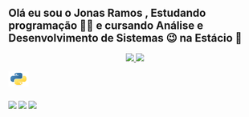 ## Olá eu sou o Jonas Ramos , Estudando programação 👨‍💻 e cursando Análise e Desenvolvimento de Sistemas 😉 na Estácio 🏫 
<div align="center">
  <a href="https://github.com/jonasRamosz">
  <img height="150em" src="https://github-readme-stats.vercel.app/api?username=jonasRamosz&show_icons=true&theme=cobalt&include_all_commits=true&count_private=true"/>
  <img height="150em",width="80" src="https://github-readme-stats.vercel.app/api/top-langs/?username=jonasRamosz&layout=compact&langs_count=7&theme=cobalt"/>
</div>
  
  <div style="display: inline_block"><br>
 <!-- <img align="center" alt="Rafa-Js" height="30" width="40" src="https://raw.githubusercontent.com/devicons/devicon/master/icons/javascript/javascript-plain.svg"> //-->
  <!--<img align="center" alt="Rafa-Ts" height="30" width="40" src="https://raw.githubusercontent.com/devicons/devicon/master/icons/typescript/typescript-plain.svg">//-->
  <!--<img align="center" alt="Rafa-React" height="30" width="40" src="https://raw.githubusercontent.com/devicons/devicon/master/icons/react/react-original.svg">//-->
 <!-- <img align="center" alt="Rafa-HTML" height="30" width="40" src="https://raw.githubusercontent.com/devicons/devicon/master/icons/html5/html5-original.svg">//-->
 <!-- <img align="center" alt="Rafa-CSS" height="30" width="40" src="https://raw.githubusercontent.com/devicons/devicon/master/icons/css3/css3-original.svg">//-->
  <img align="center" alt="Rafa-Python" height="30" width="40" src="https://raw.githubusercontent.com/devicons/devicon/master/icons/python/python-original.svg">
  <!--<img align="center" alt="Rafa-Csharp" height="30" width="40" src="https://raw.githubusercontent.com/devicons/devicon/master/icons/csharp/csharp-original.svg">//-->
 <!-- <img align="right" alt="Rafa-pic" height="150" style="border-radius:50px;" src="https://media.discordapp.net/attachments/639956127056134178/890373478988013628/Publicacoes_Instagram_1_1.png?width=676&height=676">
</div>//-->

  ##
  
  <div> 
  
  <a href="https://www.instagram.com/jonasramosz" target="_blank"><img src="https://img.shields.io/badge/-Instagram-%23E4405F?style=for-the-badge&logo=instagram&logoColor=white" target="_blank"></a>
  <a href = "mailto:jonasramos759@gmail.com"><img src="https://img.shields.io/badge/-Gmail-%23333?style=for-the-badge&logo=gmail&logoColor=white" target="_blank"></a>
  <a href="https://www.linkedin.com/in/jonas-ramos-b7111a1b6/" target="_blank"><img src="https://img.shields.io/badge/-LinkedIn-%230077B5?style=for-the-badge&logo=linkedin&logoColor=white" target="_blank"></a>
 
 <!--  ![Snake animation](https://github.com/rafaballerini/rafaballerini/blob/output/github-contribution-grid-snake.svg)//-->
 
</div>

  
  
